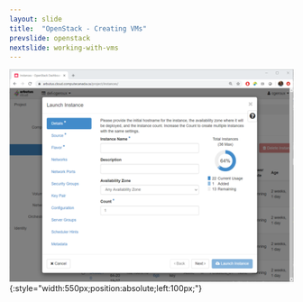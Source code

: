 ```yaml
---
layout: slide
title:  "OpenStack - Creating VMs"
prevslide: openstack
nextslide: working-with-vms
---
```

![VM Creation](/assets/arbutus_screens/Instance_creation.png){:style="width:550px;position:absolute;left:100px;"}
